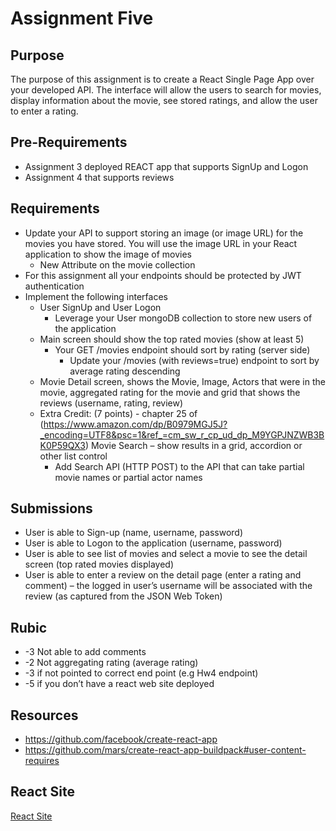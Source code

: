 # Assignment Five
## Purpose

The purpose of this assignment is to create a React Single Page App over your developed API.  The interface will allow the users to search for movies, display information about the movie, see stored ratings, and allow the user to enter a rating.

## Pre-Requirements
- Assignment 3 deployed REACT app that supports SignUp and Logon
- Assignment 4 that supports reviews

## Requirements
- Update your API to support storing an image (or image URL) for the movies you have stored.  You will use the image URL in your React application to show the image of movies
    - New Attribute on the movie collection
- For this assignment all your endpoints should be protected by JWT authentication
- Implement the following interfaces
    - User SignUp and User Logon
        - Leverage your User mongoDB collection to store new users of the application
    - Main screen should show the top rated movies (show at least 5)
        - Your GET /movies endpoint should sort by rating (server side)
            - Update your /movies (with reviews=true) endpoint to sort by average rating descending
    - Movie Detail screen, shows the Movie, Image, Actors that were in the movie, aggregated rating for the movie and grid that shows the reviews (username, rating, review)
    - Extra Credit: (7 points) - chapter 25 of (https://www.amazon.com/dp/B0979MGJ5J?_encoding=UTF8&psc=1&ref_=cm_sw_r_cp_ud_dp_M9YGPJNZWB3BK0P59QX3) Movie Search – show results in a grid, accordion or other list control
        - Add Search API (HTTP POST) to the API that can take partial movie names or partial actor names

## Submissions
- User is able to Sign-up (name, username, password)
- User is able to Logon to the application (username, password)
- User is able to see list of movies and select a movie to see the detail screen (top rated movies displayed)
- User is able to enter a review on the detail page (enter a rating and comment) – the logged in user’s username will be associated with the review (as captured from the JSON Web Token)

## Rubic
- -3 Not able to add comments
- -2 Not aggregating rating (average rating)
- -3 if not pointed to correct end point (e.g Hw4 endpoint)
- -5 if you don’t have a react web site deployed 

## Resources
- https://github.com/facebook/create-react-app
- https://github.com/mars/create-react-app-buildpack#user-content-requires

## React Site
[React Site](https://csc3916-react-duclingg.onrender.com)